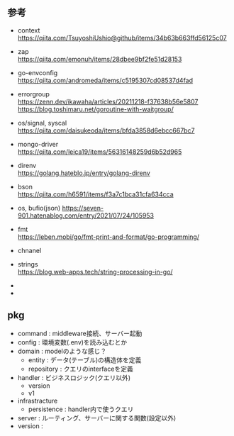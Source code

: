 ## 参考
 - context  
    https://qiita.com/TsuyoshiUshio@github/items/34b63b663ffd56125c07  
 - zap  
    https://qiita.com/emonuh/items/28dbee9bf2fe51d28153  
 - go-envconfig  
    https://qiita.com/andromeda/items/c5195307cd08537d4fad  
 - errorgroup  
    https://zenn.dev/ikawaha/articles/20211218-f37638b56e5807  
    https://blog.toshimaru.net/goroutine-with-waitgroup/  
 - os/signal, syscal  
    https://qiita.com/daisukeoda/items/bfda3858d6ebcc667bc7  
 - mongo-driver  
    https://qiita.com/leica19/items/56316148259d6b52d965  
 - direnv  
    https://golang.hateblo.jp/entry/golang-direnv  
 - bson  
    https://qiita.com/h6591/items/f3a7c1bca31cfa634cca  
- os, bufio(json)
    https://seven-901.hatenablog.com/entry/2021/07/24/105953  
- fmt  
    https://leben.mobi/go/fmt-print-and-format/go-programming/  
-  chnanel  
    
-  strings  
    https://blog.web-apps.tech/string-processing-in-go/  
-  
-  
    

## pkg
 - command     : middleware接続、サーバー起動  
 - config      : 環境変数(.env)を読み込むとか
 - domain      : modelのような感じ？
    - entity : データ(テーブル)の構造体を定義  
    - repository : クエリのinterfaceを定義  
 - handler : ビジネスロジック(クエリ以外)  
     - version  
     - v1  
 - infrastracture  
     - persistence : handler内で使うクエリ  
 - server      :  ルーティング、サーバーに関する関数(設定以外)  
 - version     :  